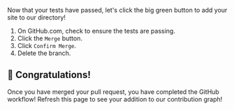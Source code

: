 Now that your tests have passed, let's click the big green button to add your site to our directory!

1. On GitHub.com, check to ensure the tests are passing.
1. Click the `Merge` button.
1. Click `Confirm Merge`.
1. Delete the branch.

## :tada: Congratulations!

Once you have merged your pull request, you have completed the GitHub workflow! Refresh this page to see your addition to our contribution graph!

<div class="contribution_graph">
<div id="github_chart_1" class="github_chart_1"></div>
</div>
